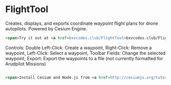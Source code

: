 # FlightTool
Creates, displays, and exports coordinate waypoint flight plans for drone autopilots. Powered by Cesium Engine.

```html
<span>Try it out at <a href=bxvcodes.club/FlightTool>bxvcodes.club/FlightTool</a></span>
```

Controls:
  Double Left-Click: Create a waypoint,
  Right-Click: Remove a waypoint,
  Left-Click: Select a waypoint,
  Toolbar Fields: Change the selected waypoint,
  Export: Export the waypoints to a file (not currently formatted for Arudpilot Missions)

```html

<span>Install Cesium and Node.js from <a href=http://cesiumjs.org/tutorials/cesium-up-and-running/>Cesium's site</a> to run locally.<span>

```
